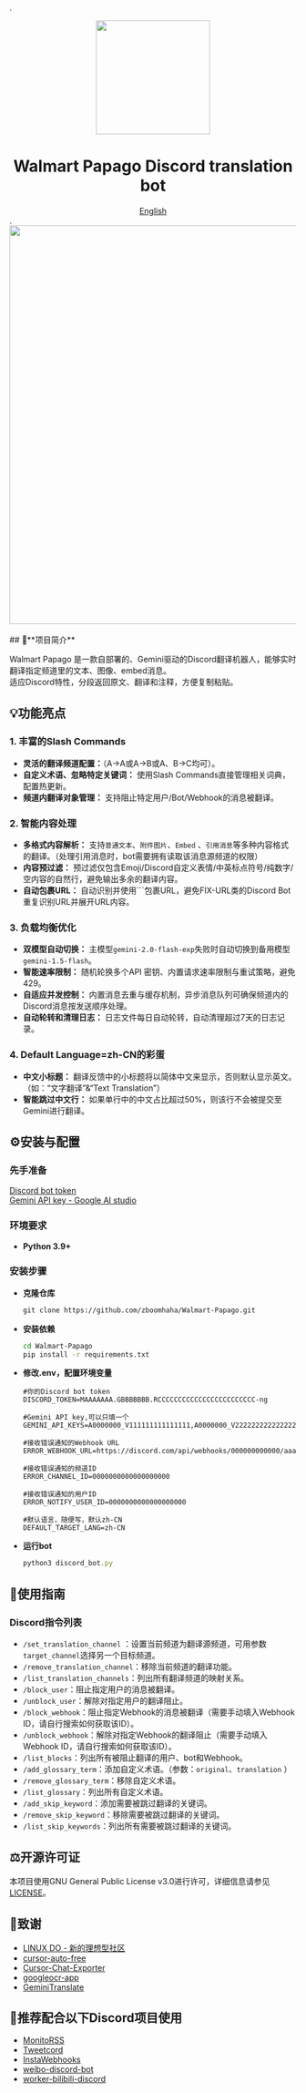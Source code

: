 .<div align=center><img src="https://newjeansr-imgbed.pages.dev/file/1737963243834_walmart_papago_logo.png" width="200" height="200" /></div>
<div align="center">
<h1><strong>Walmart Papago Discord translation bot</strong></h1>
</div>
<div align="center">
    <a href="https://github.com/zboomhaha/Walmart-Papago/blob/main/README-EN.md">English</a>
</div>
.<div align=center><img src="https://newjeansr-imgbed.pages.dev/file/1737972141929_ezgif-7-2bcd85fa0a55_1.gif" width="700" /></div>
<br>
## 📄**项目简介**

Walmart Papago 是一款自部署的、Gemini驱动的Discord翻译机器人，能够实时翻译指定频道里的文本、图像、embed消息。<br>适应Discord特性，分段返回原文、翻译和注释，方便复制粘贴。

## 💡**功能亮点**

### **1. 丰富的Slash Commands**

- **灵活的翻译频道配置：**（A→A或A→B或A、B→C均可）。
- **自定义术语、忽略特定关键词：** 使用Slash Commands直接管理相关词典，配置热更新。
- **频道内翻译对象管理：** 支持阻止特定用户/Bot/Webhook的消息被翻译。

### **2. 智能内容处理**

- **多格式内容解析：** 支持`普通文本`、`附件图片`、`Embed` 、`引用消息`等多种内容格式的翻译。（处理引用消息时，bot需要拥有读取该消息源频道的权限）
- **内容预过滤：** 预过滤仅包含Emoji/Discord自定义表情/中英标点符号/纯数字/空内容的自然行，避免输出多余的翻译内容。
- **自动包裹URL：** 自动识别并使用```包裹URL，避免FIX-URL类的Discord Bot重复识别URL并展开URL内容。

### **3. 负载均衡优化**

- **双模型自动切换：** 主模型`gemini-2.0-flash-exp`失败时自动切换到备用模型`gemini-1.5-flash`。
- **智能速率限制：** 随机轮换多个API 密钥、内置请求速率限制与重试策略，避免429。
- **自适应并发控制：** 内置消息去重与缓存机制，异步消息队列可确保频道内的Discord消息按发送顺序处理。
- **自动轮转和清理日志：** 日志文件每日自动轮转，自动清理超过7天的日志记录。

### **4. Default Language=zh-CN的彩蛋**

- **中文小标题：** 翻译反馈中的小标题将以简体中文来显示，否则默认显示英文。（如：“文字翻译”&“Text Translation”）
- **智能跳过中文行：** 如果单行中的中文占比超过50%，则该行不会被提交至Gemini进行翻译。

## ⚙**安装与配置**

### 先手准备

[Discord bot token](https://discord.com/developers/applications)<br>[Gemini API key - Google AI studio](https://aistudio.google.com/)

### **环境要求**

- **Python 3.9+**

### **安装步骤**

- **克隆仓库**
    
    ```bash
    git clone https://github.com/zboomhaha/Walmart-Papago.git
    ```
    
- **安装依赖**
    
    ```bash
    cd Walmart-Papago
    pip install -r requirements.txt
    ```
    
- **修改.env，配置环境变量**
    
    ```plaintext
    #你的Discord bot token
    DISCORD_TOKEN=MAAAAAAA.GBBBBBBB.RCCCCCCCCCCCCCCCCCCCCCCCC-ng
          
    #Gemini API key,可以只填一个
    GEMINI_API_KEYS=A0000000_V111111111111111,A0000000_V222222222222222,A0000000_V333333333333333....      

    #接收错误通知的Webhook URL
    ERROR_WEBHOOK_URL=https://discord.com/api/webhooks/000000000000/aaaaaaBBBBBBBBBBBcccccccDDDDDDR      

    #接收错误通知的频道ID
    ERROR_CHANNEL_ID=0000000000000000000      

    #接收错误通知的用户ID
    ERROR_NOTIFY_USER_ID=0000000000000000000      

    #默认语言，随便写，默认zh-CN
    DEFAULT_TARGET_LANG=zh-CN      
    ```
    
- **运行bot**
    
    ```jsx
    python3 discord_bot.py
    ```
    

## 📔**使用指南**

### **Discord指令列表**

- `/set_translation_channel` ：设置当前频道为翻译源频道，可用参数`target_channel`选择另一个目标频道。
- `/remove_translation_channel`：移除当前频道的翻译功能。
- `/list_translation_channels`：列出所有翻译频道的映射关系。
- `/block_user`：阻止指定用户的消息被翻译。
- `/unblock_user`：解除对指定用户的翻译阻止。
- `/block_webhook`：阻止指定Webhook的消息被翻译（需要手动填入Webhook ID，请自行搜索如何获取该ID）。
- `/unblock_webhook`：解除对指定Webhook的翻译阻止（需要手动填入Webhook ID，请自行搜索如何获取该ID）。
- `/list_blocks`：列出所有被阻止翻译的用户、bot和Webhook。
- `/add_glossary_term`：添加自定义术语。（参数：`original`、`translation` ）
- `/remove_glossary_term`：移除自定义术语。
- `/list_glossary`：列出所有自定义术语。
- `/add_skip_keyword`：添加需要被跳过翻译的关键词。
- `/remove_skip_keyword`：移除需要被跳过翻译的关键词。
- `/list_skip_keywords`：列出所有需要被跳过翻译的关键词。

## ⚖**开源许可证**

本项目使用GNU General Public License v3.0进行许可，详细信息请参见[LICENSE](https://www.gnu.org/licenses/gpl-3.0.txt)。

## 🙏**致谢**

- [LINUX DO - 新的理想型社区](https://linux.do/)
- [cursor-auto-free](https://github.com/chengazhen/cursor-auto-free)
- [Cursor-Chat-Exporter](https://github.com/Cranberrycrisp/Cursor-Chat-Exporter)
- [googleocr-app](https://github.com/cokice/googleocr-app)
- [GeminiTranslate](https://github.com/MUTED64/GeminiTranslate)

## 🌟**推荐配合以下Discord项目使用**

- [MonitoRSS](https://github.com/synzen/MonitoRSS)
- [Tweetcord](https://github.com/Yuuzi261/Tweetcord)
- [InstaWebhooks](https://github.com/RyanLua/InstaWebhooks)
- [weibo-discord-bot](https://github.com/Astralea/weibo-discord-bot)
- [worker-bilibili-discord](https://github.com/UnluckyNinja/worker-bilibili-discord)

